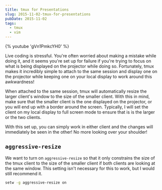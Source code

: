 ```yaml
---
title: tmux for Presentations
slug: 2015-11-02-tmux-for-presentations
pubDate: 2015-11-02
tags:
  - tmux
  - vim
---
```


{% youtube 'gVn1PmkcYH0' %}

Live coding is stressful. You're often worried about making a mistake while doing it, and it seems you're set up for failure if you're trying to focus on what is being displayed on the projector while doing so. Fortunately, tmux makes it incredibly simple to attach to the same session and display one on the projector while keeping one on your local display to work around this awkwardness!

When attached to the same session, tmux will automatically resize the larger client's window to the size of the smaller client. With this in mind, make sure that the smaller client is the one displayed on the projector, or you will end up with a border around the screen. Typically, I will set the client on my local display to full screen mode to ensure that is is the larger or the two clients.

With this set up, you can simply work in either client and the changes will immediately be seen in the other! No more looking over your shoulder!

## `aggressive-resize`

We want to turn on `aggressive-resize` so that it only constrains the size of the tmux client to the size of the smaller client if both clients are looking at the same window. This setting isn't necessary for this to work, but I would still recommend it.

```bash
setw -g aggressive-resize on
```

